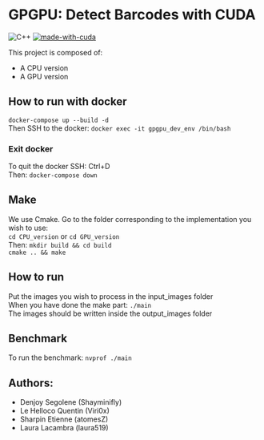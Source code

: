 # GPGPU: Detect Barcodes with CUDA
![C++](https://img.shields.io/badge/c++-%2300599C.svg?style=for-the-badge&logo=c%2B%2B&logoColor=white)
[![made-with-cuda](https://img.shields.io/badge/Made%20with-CUDA-9cf?style=for-the-badge&logo=appveyor)](https://developer.nvidia.com/cuda-downloads)


This project is composed of:
* A CPU version
* A GPU version

## How to run with docker
`docker-compose up --build -d`  
Then SSH to the docker: `docker exec -it gpgpu_dev_env /bin/bash`

### Exit docker
To quit the docker SSH: Ctrl+D  
Then: `docker-compose down`


## Make
We use Cmake. Go to the folder corresponding to the implementation you wish to use:  
`cd CPU_version` or `cd GPU_version`  
Then: `mkdir build && cd build`  
`cmake .. && make`  

## How to run
Put the images you wish to process in the input_images folder  
When you have done the make part: `./main`  
The images should be written inside the output_images folder  

## Benchmark
To run the benchmark: `nvprof ./main`

## Authors:
* Denjoy Segolene (Shayminifly)
* Le Helloco Quentin (Viri0x)
* Sharpin Etienne (atomesZ)
* Laura Lacambra (laura519)

